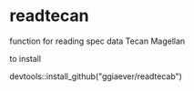 # readtecan
function for reading spec data Tecan Magellan

to install

devtools::install_github("ggiaever/readtecab")

